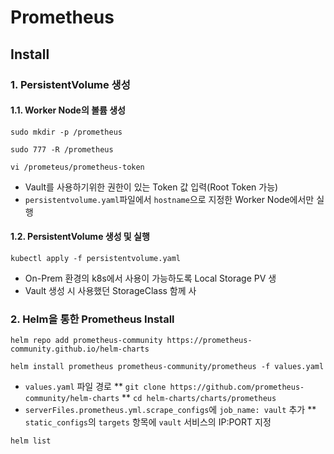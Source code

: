 # Prometheus
## Install
### 1. PersistentVolume 생성
#### 1.1. Worker Node의 볼륨 생성
```
sudo mkdir -p /prometheus
```
```
sudo 777 -R /prometheus
```
```
vi /prometeus/prometheus-token
```
* Vault를 사용하기위한 권한이 있는 Token 값 입력(Root Token 가능)
* `persistentvolume.yaml`파일에서 `hostname`으로 지정한 Worker Node에서만 실행

#### 1.2. PersistentVolume 생성 및 실행
```
kubectl apply -f persistentvolume.yaml
```
* On-Prem 환경의 k8s에서 사용이 가능하도록 Local Storage PV 생
* Vault 생성 시 사용했던 StorageClass 함께 사

### 2. Helm을 통한 Prometheus Install
```
helm repo add prometheus-community https://prometheus-community.github.io/helm-charts
```
```
helm install prometheus prometheus-community/prometheus -f values.yaml
```
* `values.yaml` 파일 경로
** `git clone https://github.com/prometheus-community/helm-charts`
** `cd helm-charts/charts/prometheus`
* `serverFiles.prometheus.yml.scrape_configs`에 `job_name: vault` 추가
** `static_configs`의 `targets` 항목에 `vault` 서비스의 IP:PORT 지정
```
helm list
```
